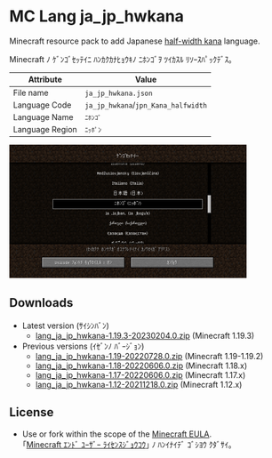 # MC Lang ja_jp_hwkana

Minecraft resource pack to add Japanese [half-width kana](https://en.wikipedia.org/wiki/Half-width_kana "Half-width kana - Wikipedia") language.

Minecraft ﾉ ｹﾞﾝｺﾞｾｯﾃｲﾆ ﾊﾝｶｸｶﾅﾋｮｳｷﾉ ﾆﾎﾝｺﾞｦ ﾂｲｶｽﾙ ﾘｿｰｽﾊﾟｯｸﾃﾞｽ｡

| Attribute | Value |
| --- | --- |
| File name | `ja_jp_hwkana.json` |
| Language Code | `ja_jp_hwkana`/`jpn_Kana_halfwidth` |
| Language Name | `ﾆﾎﾝｺﾞ` |
| Language Region | `ﾆｯﾎﾟﾝ` |

[<img src="docs/media/language_screen_1.17.png" title="Added language on the language screen" width="427" height="240">](docs/media/language_screen_1.17.png)

## Downloads

- Latest version (ｻｲｼﾝﾊﾞﾝ)
  - [lang_ja_jp_hwkana-1.19.3-20230204.0.zip](https://github.com/Iunius118/MCLangJaJpHWKana/releases/download/1.19.3-20230204.0/lang_ja_jp_hwkana-1.19.3-20230204.0.zip) (Minecraft 1.19.3)
- Previous versions (ｲｾﾞﾝﾉ ﾊﾞｰｼﾞｮﾝ)
  - [lang_ja_jp_hwkana-1.19-20220728.0.zip](https://github.com/Iunius118/MCLangJaJpHWKana/releases/download/1.19-20220728.0/lang_ja_jp_hwkana-1.19-20220728.0.zip) (Minecraft 1.19-1.19.2)
  - [lang_ja_jp_hwkana-1.18-20220606.0.zip](https://github.com/Iunius118/MCLangJaJpHWKana/releases/download/1.19-20220606.0/lang_ja_jp_hwkana-1.18-20220606.0.zip) (Minecraft 1.18.x)
  - [lang_ja_jp_hwkana-1.17-20220606.0.zip](https://github.com/Iunius118/MCLangJaJpHWKana/releases/download/1.19-20220606.0/lang_ja_jp_hwkana-1.17-20220606.0.zip) (Minecraft 1.17.x)
  - [lang_ja_jp_hwkana-1.12-20211218.0.zip](https://github.com/Iunius118/MCLangJaJpHWKana/releases/download/1.18-20211218.0/lang_ja_jp_hwkana-1.12-20211218.0.zip) (Minecraft 1.12.x)

## License

- Use or fork within the scope of the [Minecraft EULA](https://account.mojang.com/documents/minecraft_eula).  
｢[Minecraft ｴﾝﾄﾞ ﾕｰｻﾞｰ ﾗｲｾﾝｽｼﾞｮｳｺｳ](https://account.mojang.com/documents/minecraft_eula)｣ ﾉ ﾊﾝｲﾅｲﾃﾞ ｺﾞｼﾖｳ ｸﾀﾞｻｲ｡

